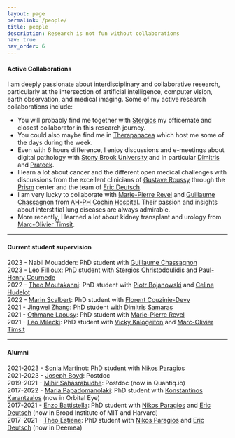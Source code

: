 ```yaml
---
layout: page
permalink: /people/
title: people
description: Research is not fun without collaborations
nav: true
nav_order: 6
---
```


#### Active Collaborations
I am deeply passionate about interdisciplinary and collaborative research, particularly at the intersection of artificial intelligence, computer vision, earth observation, and medical imaging. Some of my active research collaborations include:

- You will probably find me together with [Stergios](https://stergioc.github.io/) my officemate and closest collaborator in this research journey. 
- You could also maybe find me in [Therapanacea](https://www.therapanacea.eu/) which host me some of the days during the week. 
- Even with 6 hours difference, I enjoy discussions and e-meetings about digital pathology with [Stony Brook University](https://www.stonybrook.edu/) and in particular [Dimitris](https://www3.cs.stonybrook.edu/~samaras/) and [Prateek](https://you.stonybrook.edu/imaginelab/).
- I learn a lot about cancer and the different open medical challenges with discussions from the excellent clinicians of [Gustave Roussy](https://www.gustaveroussy.fr/en) through the [Prism](https://prism.center/about-prism/) center and the team of [Eric Deutsch](https://www.gustaveroussy.fr/en/eric-deutsch).
- I am very lucky to collaborate with [Marie-Pierre Revel](https://www.gustaveroussy.fr/en/eric-deutsch) and [Guillaume Chassagnon](https://www.linkedin.com/in/guillaume-chassagnon-7499b8213/?originalSubdomain=fr) from [AH-PH Cochin Hospital](https://www.aphp.fr/contenu/hopital-cochin-3). Their passion and insights about interstitial lung diseases are always admirable.
- More recently, I learned a lot about kidney transplant and urology from [Marc-Olivier Timsit](https://twitter.com/UrologieParis?ref_src=twsrc%5Egoogle%7Ctwcamp%5Eserp%7Ctwgr%5Eauthor). 

---

#### Current student supervision

2023 - Nabil Mouadden: PhD student with [Guillaume Chassagnon](https://www.linkedin.com/in/guillaume-chassagnon-7499b8213/?originalSubdomain=fr)  
2023 - [Leo Fillioux](https://www.linkedin.com/in/leofillioux/?locale=fr_FR): PhD student with [Stergios Christodoulidis](https://stergioc.github.io/) and [Paul-Henry Cournede](https://www.linkedin.com/in/paul-henry-courn%C3%A8de-551734222/?originalSubdomain=fr)  
2022 - [Theo Moutakanni](https://www.linkedin.com/in/theo-moutakanni/): PhD student with [Piotr Bojanowski](https://scholar.google.com/citations?user=lJ_oh2EAAAAJ&hl=en) and [Celine Hudelot](https://hudelotc.github.io/)  
2022 - [Marin Scalbert](https://www.linkedin.com/in/marin-scalbert-589b65b9/?locale=en_US): PhD student with [Florent Couzinie-Devy](https://www.linkedin.com/in/florent-couzinie-devy-89946094/?originalSubdomain=fr)  
2021 - [Jingwei Zhang](https://www.linkedin.com/in/jingwei-zhang-5b444b80/): PhD student with [Dimitris Samaras](https://www.cs.stonybrook.edu/people/faculty/DimitrisSamaras)  
2021 - [Othmane Laousy](https://www.linkedin.com/in/othmanel/?originalSubdomain=fr): PhD student with [Marie-Pierre Revel](https://www.linkedin.com/in/marie-pierre-revel-9529307a/?originalSubdomain=fr)  
2021 - [Leo Milecki](https://www.linkedin.com/in/l%C3%A9o-milecki-0567a515b/?originalSubdomain=fr): PhD student with [Vicky Kalogeiton](http://vicky.kalogeiton.info/) and  [Marc-Olivier Timsit](https://twitter.com/UrologieParis?ref_src=twsrc%5Egoogle%7Ctwcamp%5Eserp%7Ctwgr%5Eauthor)


---

#### Alumni

2021-2023 - [Sonia Martinot](https://soniamartinot.github.io/): PhD student with [Nikos Paragios](https://www.linkedin.com/in/nikos-paragios-20777869/?originalSubdomain=fr)  
2021-2023 - [Joseph Boyd](https://jcboyd.github.io/): Postdoc  
2019-2021 - [Mihir Sahasrabudhe](https://www.linkedin.com/in/mihir-sahasrabudhe-38284250/?originalSubdomain=fr): Postdoc (now in Quantiq.io)  
2017-2022 - [Maria Papadomanolaki](https://www.linkedin.com/in/maria-papadomanolaki-1a565b116/?originalSubdomain=nl): PhD student with [Konstantinos Karantzalos](http://users.ntua.gr/karank/) (now in Orbital Eye)  
2017-2021 - [Enzo Battistella](https://www.linkedin.com/in/enzo-battistella-24b820100/): PhD student with [Nikos Paragios](https://www.linkedin.com/in/nikos-paragios-20777869/?originalSubdomain=fr) and [Eric Deutsch](https://www.gustaveroussy.fr/fr/eric-deutsch) (now in Broad Institute of MIT and Harvard)  
2017-2021 - [Theo Estiene](https://www.linkedin.com/in/th%C3%A9o-estienne-101707149/?originalSubdomain=fr): PhD student with [Nikos Paragios](https://www.linkedin.com/in/nikos-paragios-20777869/?originalSubdomain=fr) and [Eric Deutsch](https://www.gustaveroussy.fr/fr/eric-deutsch)  (now in Deemea)  
